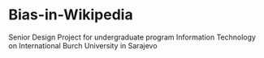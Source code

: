 # Bias-in-Wikipedia
Senior Design Project for undergraduate program Information Technology on International Burch University in Sarajevo
